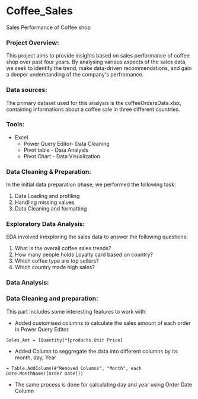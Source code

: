 # Coffee_Sales
Sales Performance of Coffee shop

### Project Overview:
This project aims to provide insights based on sales performance of coffee shop over past four years. By analysing various aspects of the sales data, we seek to identify the trend, make data-driven recommendations, and gain a deeper understanding of the company's perfromance.
### Data sources:

The primary dataset used for this analysis is the coffeeOrdersData.xlsx, containing informations about a coffee sale in three different countries.

### Tools: 
- Excel 
	- Power Query Editor- Data Cleaning
	- Pivot table - Data Analysis
	- Pivot Chart - Data Visualization

### Data Cleaning & Preparation:
In the initial data preparation phase, we performed the following task:
1. Data Loading and profiling
2. Handling missing values
3. Data Cleaning and formatting


### Exploratory Data Analysis:

EDA involved inexploring the sales data to answer the following questions:
1. What is the overall coffee sales trends?
2. How many people holds Loyalty card based on country?
3. Which coffee type are top sellers?
4. Which country made high sales?


### Data Analysis:

### Data Cleaning and preparation:

This part includes some interesting features to work with:
 - Added customised columns to calculate the sales amount of each order in Power Query Editor.

```
Sales_Amt = [Quantity]*[products.Unit Price]
```

 - Added Column to seggregate the data into different columns by its month, day, Year

```
= Table.AddColumn(#"Removed Columns", "Month", each Date.MonthName([Order Date]))

```
 - The same process is done for calculating day and year using Order Date Column

